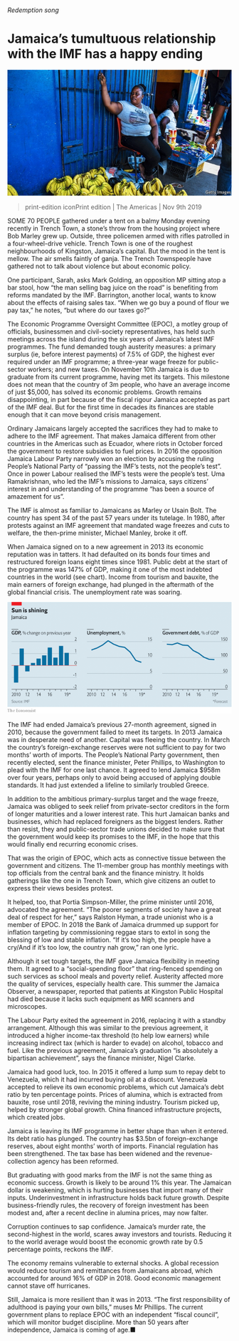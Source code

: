 ###### Redemption song

# Jamaica’s tumultuous relationship with the IMF has a happy ending 

![image](images/20191109_amp501.jpg) 

> print-edition iconPrint edition | The Americas | Nov 9th 2019 

SOME 70 PEOPLE gathered under a tent on a balmy Monday evening recently in Trench Town, a stone’s throw from the housing project where Bob Marley grew up. Outside, three policemen armed with rifles patrolled in a four-wheel-drive vehicle. Trench Town is one of the roughest neighbourhoods of Kingston, Jamaica’s capital. But the mood in the tent is mellow. The air smells faintly of ganja. The Trench Townspeople have gathered not to talk about violence but about economic policy. 

One participant, Sarah, asks Mark Golding, an opposition MP sitting atop a bar stool, how “the man selling bag juice on the road” is benefiting from reforms mandated by the IMF. Barrington, another local, wants to know about the effects of raising sales tax. “When we go buy a pound of flour we pay tax,” he notes, “but where do our taxes go?” 

The Economic Programme Oversight Committee (EPOC), a motley group of officials, businessmen and civil-society representatives, has held such meetings across the island during the six years of Jamaica’s latest IMF programmes. The fund demanded tough austerity measures: a primary surplus (ie, before interest payments) of 7.5% of GDP, the highest ever required under an IMF programme; a three-year wage freeze for public-sector workers; and new taxes. On November 10th Jamaica is due to graduate from its current programme, having met its targets. This milestone does not mean that the country of 3m people, who have an average income of just $5,000, has solved its economic problems. Growth remains disappointing, in part because of the fiscal rigour Jamaica accepted as part of the IMF deal. But for the first time in decades its finances are stable enough that it can move beyond crisis management. 

Ordinary Jamaicans largely accepted the sacrifices they had to make to adhere to the IMF agreement. That makes Jamaica different from other countries in the Americas such as Ecuador, where riots in October forced the government to restore subsidies to fuel prices. In 2016 the opposition Jamaica Labour Party narrowly won an election by accusing the ruling People’s National Party of “passing the IMF’s tests, not the people’s test”. Once in power Labour realised the IMF’s tests were the people’s test. Uma Ramakrishnan, who led the IMF’s missions to Jamaica, says citizens’ interest in and understanding of the programme “has been a source of amazement for us”. 

The IMF is almost as familiar to Jamaicans as Marley or Usain Bolt. The country has spent 34 of the past 57 years under its tutelage. In 1980, after protests against an IMF agreement that mandated wage freezes and cuts to welfare, the then-prime minister, Michael Manley, broke it off. 

When Jamaica signed on to a new agreement in 2013 its economic reputation was in tatters. It had defaulted on its bonds four times and restructured foreign loans eight times since 1981. Public debt at the start of the programme was 147% of GDP, making it one of the most indebted countries in the world (see chart). Income from tourism and bauxite, the main earners of foreign exchange, had plunged in the aftermath of the global financial crisis. The unemployment rate was soaring. 

![image](images/20191109_amc436.png) 

The IMF had ended Jamaica’s previous 27-month agreement, signed in 2010, because the government failed to meet its targets. In 2013 Jamaica was in desperate need of another. Capital was fleeing the country. In March the country’s foreign-exchange reserves were not sufficient to pay for two months’ worth of imports. The People’s National Party government, then recently elected, sent the finance minister, Peter Phillips, to Washington to plead with the IMF for one last chance. It agreed to lend Jamaica $958m over four years, perhaps only to avoid being accused of applying double standards. It had just extended a lifeline to similarly troubled Greece. 

In addition to the ambitious primary-surplus target and the wage freeze, Jamaica was obliged to seek relief from private-sector creditors in the form of longer maturities and a lower interest rate. This hurt Jamaican banks and businesses, which had replaced foreigners as the biggest lenders. Rather than resist, they and public-sector trade unions decided to make sure that the government would keep its promises to the IMF, in the hope that this would finally end recurring economic crises. 

That was the origin of EPOC, which acts as connective tissue between the government and citizens. The 11-member group has monthly meetings with top officials from the central bank and the finance ministry. It holds gatherings like the one in Trench Town, which give citizens an outlet to express their views besides protest. 

It helped, too, that Portia Simpson-Miller, the prime minister until 2016, advocated the agreement. “The poorer segments of society have a great deal of respect for her,” says Ralston Hyman, a trade unionist who is a member of EPOC. In 2018 the Bank of Jamaica drummed up support for inflation targeting by commissioning reggae stars to extol in song the blessing of low and stable inflation. “If it’s too high, the people have a cry/And if it’s too low, the country nah grow,” ran one lyric. 

Although it set tough targets, the IMF gave Jamaica flexibility in meeting them. It agreed to a “social-spending floor” that ring-fenced spending on such services as school meals and poverty relief. Austerity affected more the quality of services, especially health care. This summer the Jamaica Observer, a newspaper, reported that patients at Kingston Public Hospital had died because it lacks such equipment as MRI scanners and microscopes. 

The Labour Party exited the agreement in 2016, replacing it with a standby arrangement. Although this was similar to the previous agreement, it introduced a higher income-tax threshold (to help low earners) while increasing indirect tax (which is harder to evade) on alcohol, tobacco and fuel. Like the previous agreement, Jamaica’s graduation “is absolutely a bipartisan achievement”, says the finance minister, Nigel Clarke. 

Jamaica had good luck, too. In 2015 it offered a lump sum to repay debt to Venezuela, which it had incurred buying oil at a discount. Venezuela accepted to relieve its own economic problems, which cut Jamaica’s debt ratio by ten percentage points. Prices of alumina, which is extracted from bauxite, rose until 2018, reviving the mining industry. Tourism picked up, helped by stronger global growth. China financed infrastructure projects, which created jobs. 

Jamaica is leaving its IMF programme in better shape than when it entered. Its debt ratio has plunged. The country has $3.5bn of foreign-exchange reserves, about eight months’ worth of imports. Financial regulation has been strengthened. The tax base has been widened and the revenue-collection agency has been reformed. 

But graduating with good marks from the IMF is not the same thing as economic success. Growth is likely to be around 1% this year. The Jamaican dollar is weakening, which is hurting businesses that import many of their inputs. Underinvestment in infrastructure holds back future growth. Despite business-friendly rules, the recovery of foreign investment has been modest and, after a recent decline in alumina prices, may now falter. 

Corruption continues to sap confidence. Jamaica’s murder rate, the second-highest in the world, scares away investors and tourists. Reducing it to the world average would boost the economic growth rate by 0.5 percentage points, reckons the IMF. 

The economy remains vulnerable to external shocks. A global recession would reduce tourism and remittances from Jamaicans abroad, which accounted for around 16% of GDP in 2018. Good economic management cannot stave off hurricanes. 

Still, Jamaica is more resilient than it was in 2013. “The first responsibility of adulthood is paying your own bills,” muses Mr Phillips. The current government plans to replace EPOC with an independent “fiscal council”, which will monitor budget discipline. More than 50 years after independence, Jamaica is coming of age.■ 


